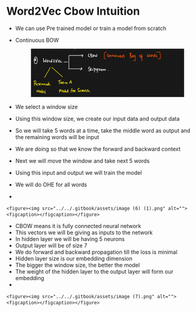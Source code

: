 # Word2Vec Cbow Intuition

* We can use Pre trained model or train a model from scratch
*   Continuous BOW

    <figure><img src="../../.gitbook/assets/image (5) (1) (1).png" alt=""><figcaption></figcaption></figure>
* We select a window size
* Using this window size, we create our input data and output data
* So we will take 5 words at a time, take the middle word as output and the remaining words will be input
* We are doing so that we know the forward and backward context
* Next we will move the window and take next 5 words
* Using this input and output we will train the model
* We will do OHE for all words
*

    <figure><img src="../../.gitbook/assets/image (6) (1).png" alt=""><figcaption></figcaption></figure>
* CBOW means it is fully connected neural network
* This vectors we will be giving as inputs to the network
* In hidden layer we will be having 5 neurons
* Output layer will be of size 7
* We do forward and backward propagation till the loss is minimal
* Hidden layer size is our embedding dimension
* The bigger the window size, the better the model
* The weight of the hidden layer to the output layer will form our embedding
*

    <figure><img src="../../.gitbook/assets/image (7).png" alt=""><figcaption></figcaption></figure>
